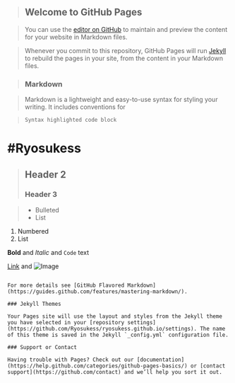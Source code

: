 >## Welcome to GitHub Pages

>You can use the [editor on GitHub](https://github.com/Ryosukess/ryosukess.github.io/edit/master/index.md) to maintain and preview the content for your website in Markdown files.

>Whenever you commit to this repository, GitHub Pages will run [Jekyll](https://jekyllrb.com/) to rebuild the pages in your site, from the content in your Markdown files.

>### Markdown

>Markdown is a lightweight and easy-to-use syntax for styling your writing. It includes conventions for

>```markdown
>Syntax highlighted code block

#Ryosukess
=========================
>## Header 2
>### Header 3

>- Bulleted
>- List

1. Numbered
2. List

**Bold** and _Italic_ and `Code` text

[Link](url) and ![Image](src)
```

For more details see [GitHub Flavored Markdown](https://guides.github.com/features/mastering-markdown/).

### Jekyll Themes

Your Pages site will use the layout and styles from the Jekyll theme you have selected in your [repository settings](https://github.com/Ryosukess/ryosukess.github.io/settings). The name of this theme is saved in the Jekyll `_config.yml` configuration file.

### Support or Contact

Having trouble with Pages? Check out our [documentation](https://help.github.com/categories/github-pages-basics/) or [contact support](https://github.com/contact) and we’ll help you sort it out.
